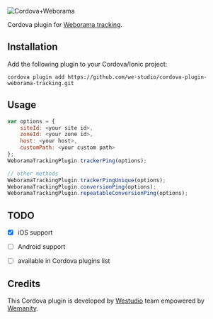 ![Cordova+Weborama](https://raw.githubusercontent.com/we-studio/cordova-plugin-weborama-tracking/master/logo.jpg)

Cordova plugin for [Weborama tracking](http://www.weborama.com).

## Installation

Add the following plugin to your Cordova/Ionic project:

    cordova plugin add https://github.com/we-studio/cordova-plugin-weborama-tracking.git

  
## Usage

```javascript
var options = {
    siteId: <your site id>,
    zoneId: <your zone id>,
    host: <your host>,
    customPath: <your custom path>
};
WeboramaTrackingPlugin.trackerPing(options);

// other methods
WeboramaTrackingPlugin.trackerPingUnique(options);
WeboramaTrackingPlugin.conversionPing(options);
WeboramaTrackingPlugin.repeatableConversionPing(options);
```

## TODO ##
- [x] iOS support
- [ ] Android support
- [ ] available in Cordova plugins list


## Credits ##

This Cordova plugin is developed by [Westudio](http://westud.io) team empowered by [Wemanity](http://www.wemanity.com).

